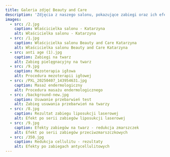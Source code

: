 ```yaml
---
title: Galeria zdjęć Beauty and Care
description: 'Zdjęcia z naszego salonu, pokazujące zabiegi oraz ich efekty.'
images:
  - src: /2.jpg
    caption: Właścicielka salonu - Katarzyna
    alt: Właścicielka salonu - Katarzyna
  - src: /1.jpg
    caption: Właścicielka salonu Beauty and Care Katarzyna
    alt: Właścicielka salonu Beauty and Care Katarzyna
  - src: anti age (1).jpg
    caption: Zabiegi na twarz
    alt: Zabieg pielęgnacyjny na twarz
  - src: /9.jpg
    caption: Mezoterapia igłowa
    alt: Procedura mezoterapii igłowej
  - src: /PXL_20250407_143954631.jpg
    caption: Masaż endermologiczny
    alt: Procedura masażu endermologicznego
  - src: /background-new.jpg
    caption: Usuwanie przebarwień test
    alt: Zabieg usuwania przebarwień na twarzy
  - src: /8.jpg
    caption: Rezultat zabiegu liposukcji laserowej
    alt: Efekt po serii zabiegów liposukcji laserowej
  - src: /9.jpg
    caption: Efekty zabiegów na twarz - redukcja zmarszczek
    alt: Efekt po serii zabiegów przeciwzmarszczkowych
  - src: /350.jpg
    caption: Redukcja cellulitu - rezultaty
    alt: Efekty po zabiegach antycellulitowych
---
```


